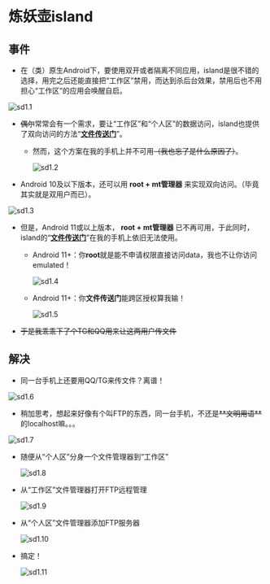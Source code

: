 # 炼妖壶island

## 事件

- 在（类）原生Android下，要使用双开或者隔离不同应用，island是很不错的选择，用完之后还能直接把“工作区”禁用，而达到杀后台效果，禁用后也不用担心“工作区”的应用会唤醒自启。

![sd1.1](.\images\sd1.1.jpg)



- ~~偶尔~~常常会有一个需求，要让“工作区”和“个人区”的数据访问，island也提供了双向访问的方法“[**文件传送门**](https://github.com/oasisfeng/island/blob/gh-pages/files.md)”。

  - 然而，这个方案在我的手机上并不可用~~（我也忘了是什么原因了）~~。

    ![sd1.2](.\images\sd1.2.jpg)

- Android 10及以下版本，还可以用 **root + mt管理器** 来实现双向访问。（毕竟其实就是双用户而已）。

![sd1.3](.\images\sd1.3.jpg)

- 但是，Android 11或以上版本， **root + mt管理器** 已不再可用，于此同时，island的“[**文件传送门**](https://github.com/oasisfeng/island/blob/gh-pages/files.md)”在我的手机上依旧无法使用。

  - Android 11+：你**root**就是能不申请权限直接访问data，我也不让你访问emulated！

    ![sd1.4](.\images\sd1.4.png)

  - Android 11+：你**文件传送门**能跨区授权算我输！

    ![sd1.5](.\images\sd1.5.png)



- ~~于是我乖乖下了个TG和QQ用来让这两用户传文件~~



## 解决

- 同一台手机上还要用QQ/TG来传文件？离谱！

![sd1.6](.\images\sd1.6.png)

- 稍加思考，想起来好像有个叫FTP的东西，同一台手机，不还是~~\*\*文明用语\*\*~~的localhost嘛。。。

![sd1.7](.\images\sd1.7.png)

- 随便从“个人区”分身一个文件管理器到“工作区”

  ![sd1.8](.\images\sd1.8.png)

- 从“工作区”文件管理器打开FTP远程管理

  ![sd1.9](.\images\sd1.9.png)

- 从“个人区”文件管理器添加FTP服务器

  ![sd1.10](.\images\sd1.10.png)

- 搞定！

  ![sd1.11](.\images\sd1.11.png)



